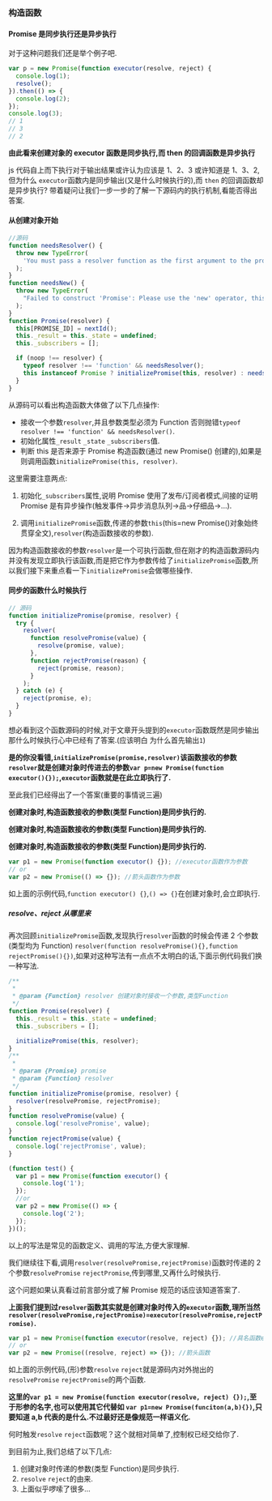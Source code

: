### 构造函数

#### Promise 是同步执行还是异步执行

对于这种问题我们还是举个例子吧.

```javascript
var p = new Promise(function executor(resolve, reject) {
  console.log(1);
  resolve();
}).then(() => {
  console.log(2);
});
console.log(3);
// 1
// 3
// 2
```

**由此看来创建对象的 executor 函数是同步执行,而 then 的回调函数是异步执行**

js 代码自上而下执行对于输出结果或许认为应该是 1、2、3 或许知道是 1、3、2,但为什么 `executor`函数内是同步输出(又是什么时候执行的),而 `then` 的回调函数却是异步执行?
带着疑问让我们一步一步的了解一下源码内的执行机制,看能否得出答案.

#### 从创建对象开始

```javascript
//源码
function needsResolver() {
  throw new TypeError(
    'You must pass a resolver function as the first argument to the promise constructor'
  );
}
function needsNew() {
  throw new TypeError(
    "Failed to construct 'Promise': Please use the 'new' operator, this object constructor cannot be called as a function."
  );
}
function Promise(resolver) {
  this[PROMISE_ID] = nextId();
  this._result = this._state = undefined;
  this._subscribers = [];

  if (noop !== resolver) {
    typeof resolver !== 'function' && needsResolver();
    this instanceof Promise ? initializePromise(this, resolver) : needsNew();
  }
}
```

从源码可以看出构造函数大体做了以下几点操作:

- 接收一个参数`resolver`,并且参数类型必须为 Function 否则抛错`typeof resolver !== 'function' && needsResolver()`.
- 初始化属性`_result` `_state` `_subscribers`值.
- 判断 this 是否来源于 Promise 构造函数(通过 new Promise() 创建的),如果是则调用函数`initializePromise(this, resolver)`.

这里需要注意两点:

1. 初始化`_subscribers`属性,说明 Promise 使用了发布/订阅者模式,间接的证明 Promise 是有异步操作(触发事件->异步消息队列->品->仔细品->...).

2. 调用`initializePromise`函数,传递的参数`this`(this=new Promise()对象始终贯穿全文),`resolver`(构造函数接收的参数).

因为构造函数接收的参数`resolver`是一个可执行函数,但在刚才的构造函数源码内并没有发现立即执行该函数,而是把它作为参数传给了`initializePromise`函数,所以我们接下来重点看一下`initializePromise`会做哪些操作.

#### 同步的函数什么时候执行

```javascript
// 源码
function initializePromise(promise, resolver) {
  try {
    resolver(
      function resolvePromise(value) {
        resolve(promise, value);
      },
      function rejectPromise(reason) {
        reject(promise, reason);
      }
    );
  } catch (e) {
    reject(promise, e);
  }
}
```

想必看到这个函数源码的时候,对于文章开头提到的`executor`函数既然是同步输出那什么时候执行心中已经有了答案.(应该明白 为什么首先输出`1`)

**是的你没看错,`initializePromise(promise,resolver)`该函数接收的参数`resolver`就是创建对象时传进去的参数`var p=new Promise(function executor(){});`,`executor`函数就是在此立即执行了.**

至此我们已经得出了一个答案(重要的事情说三遍)

**创建对象时,构造函数接收的参数(类型 Function)是同步执行的.**

**创建对象时,构造函数接收的参数(类型 Function)是同步执行的.**

**创建对象时,构造函数接收的参数(类型 Function)是同步执行的.**

```javascript
var p1 = new Promise(function executor() {}); //executor函数作为参数
// or
var p2 = new Promise(() => {}); //箭头函数作为参数
```

如上面的示例代码,`function executor() {}`,`() => {}`在创建对象时,会立即执行.

##### resolve、reject 从哪里来

再次回顾`initializePromise`函数,发现执行`resolver`函数的时候会传递 2 个参数(类型均为 Function)
`resolver(function resolvePromise(){},function rejectPromise(){})`,如果对这种写法有一点点不太明白的话,下面示例代码我们换一种写法.

```javascript
/**
 *
 * @param {Function} resolver 创建对象时接收一个参数,类型Function
 */
function Promise(resolver) {
  this._result = this._state = undefined;
  this._subscribers = [];

  initializePromise(this, resolver);
}
/**
 *
 * @param {Promise} promise
 * @param {Function} resolver
 */
function initializePromise(promise, resolver) {
  resolver(resolvePromise, rejectPromise);
}
function resolvePromise(value) {
  console.log('resolvePromise', value);
}
function rejectPromise(value) {
  console.log('rejectPromise', value);
}

(function test() {
  var p1 = new Promise(function executor() {
    console.log('1');
  });
  //or
  var p2 = new Promise(() => {
    console.log('2');
  });
})();
```

以上的写法是常见的函数定义、调用的写法,方便大家理解.

我们继续往下看,调用`resolver(resolvePromise,rejectPromise)`函数时传递的 2 个参数`resolvePromise` `rejectPromise`,传到哪里,又再什么时候执行.

这个问题如果认真看过前言部分或了解 Promise 规范的话应该知道答案了.

**上面我们提到过`resolver`函数其实就是创建对象时传入的`executor`函数,理所当然`resolver(resolvePromise,rejectPromise)=executor(resolvePromise,rejectPromise)`.**

```javascript
var p1 = new Promise(function executor(resolve, reject) {}); //具名函数executor
// or
var p2 = new Promise((resolve, reject) => {}); //箭头函数
```

如上面的示例代码,(形)参数`resolve` `reject`就是源码内对外抛出的`resolvePromise` `rejectPromise`的两个函数.

**这里的`var p1 = new Promise(function executor(resolve, reject) {});`,至于形参的名字,也可以使用其它代替如 `var p1=new Promise(funciton(a,b){})`,只要知道 a,b 代表的是什么.不过最好还是像规范一样语义化.**

何时触发`resolve` `reject`函数呢？这个就相对简单了,控制权已经交给你了.

到目前为止,我们总结了以下几点:

1. 创建对象时传递的参数(类型 Function)是同步执行.
2. `resolve` `reject`的由来.
3. 上面似乎啰嗦了很多...
